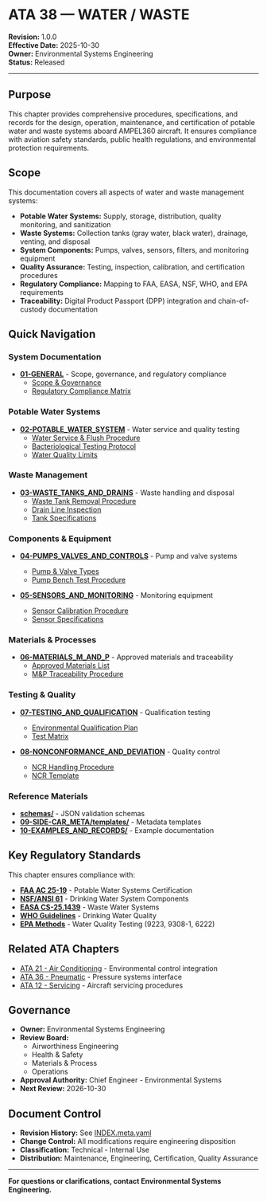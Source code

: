 # ATA 38 — WATER / WASTE

**Revision:** 1.0.0  
**Effective Date:** 2025-10-30  
**Owner:** Environmental Systems Engineering  
**Status:** Released

---

## Purpose

This chapter provides comprehensive procedures, specifications, and records for the design, operation, maintenance, and certification of potable water and waste systems aboard AMPEL360 aircraft. It ensures compliance with aviation safety standards, public health regulations, and environmental protection requirements.

## Scope

This documentation covers all aspects of water and waste management systems:

- **Potable Water Systems:** Supply, storage, distribution, quality monitoring, and sanitization
- **Waste Systems:** Collection tanks (gray water, black water), drainage, venting, and disposal
- **System Components:** Pumps, valves, sensors, filters, and monitoring equipment
- **Quality Assurance:** Testing, inspection, calibration, and certification procedures
- **Regulatory Compliance:** Mapping to FAA, EASA, NSF, WHO, and EPA requirements
- **Traceability:** Digital Product Passport (DPP) integration and chain-of-custody documentation

## Quick Navigation

### System Documentation
- [**01-GENERAL**](01-GENERAL/) - Scope, governance, and regulatory compliance
  - [Scope & Governance](01-GENERAL/DESC_38-01-01_Scope-Governance-And-Effectivity.md)
  - [Regulatory Compliance Matrix](01-GENERAL/DATA_38-01-02_Regulatory-Compliance-Matrix.csv)

### Potable Water Systems
- [**02-POTABLE_WATER_SYSTEM**](02-POTABLE_WATER_SYSTEM/) - Water service and quality testing
  - [Water Service & Flush Procedure](02-POTABLE_WATER_SYSTEM/PROC_38-02-01_Potable-Water-Service-And-Flush.md)
  - [Bacteriological Testing Protocol](02-POTABLE_WATER_SYSTEM/PROC_38-02-02_Bacteriological-Test-And-Reporting.md)
  - [Water Quality Limits](02-POTABLE_WATER_SYSTEM/DATA_38-02-03_Potable-Water-Limits.csv)

### Waste Management
- [**03-WASTE_TANKS_AND_DRAINS**](03-WASTE_TANKS_AND_DRAINS/) - Waste handling and disposal
  - [Waste Tank Removal Procedure](03-WASTE_TANKS_AND_DRAINS/PROC_38-03-01_Waste-Tank-Removal-And-Disposal.md)
  - [Drain Line Inspection](03-WASTE_TANKS_AND_DRAINS/PROC_38-03-02_Drain-Line-Purge-And-Inspection.md)
  - [Tank Specifications](03-WASTE_TANKS_AND_DRAINS/DATA_38-03-03_Tank-Capacity-And-Inspection.csv)

### Components & Equipment
- [**04-PUMPS_VALVES_AND_CONTROLS**](04-PUMPS_VALVES_AND_CONTROLS/) - Pump and valve systems
  - [Pump & Valve Types](04-PUMPS_VALVES_AND_CONTROLS/DESC_38-04-01_Pumps-And-Valve-Types.md)
  - [Pump Bench Test Procedure](04-PUMPS_VALVES_AND_CONTROLS/PROC_38-04-02_Pump-Bench-Test-And-Calib.md)

- [**05-SENSORS_AND_MONITORING**](05-SENSORS_AND_MONITORING/) - Monitoring equipment
  - [Sensor Calibration Procedure](05-SENSORS_AND_MONITORING/PROC_38-05-01_Level-Sensor-Calibration.md)
  - [Sensor Specifications](05-SENSORS_AND_MONITORING/DATA_38-05-02_Sensor-Specs-And-Intervals.csv)

### Materials & Processes
- [**06-MATERIALS_M_AND_P**](06-MATERIALS_M_AND_P/) - Approved materials and traceability
  - [Approved Materials List](06-MATERIALS_M_AND_P/DATA_38-06-01_Approved-Seals-And-Lubricants.csv)
  - [M&P Traceability Procedure](06-MATERIALS_M_AND_P/PROC_38-06-02_M&P-Traceability-And-Storage.md)

### Testing & Quality
- [**07-TESTING_AND_QUALIFICATION**](07-TESTING_AND_QUALIFICATION/) - Qualification testing
  - [Environmental Qualification Plan](07-TESTING_AND_QUALIFICATION/TESTPLAN_38-07-01_Environmental-Qualification-Plan.md)
  - [Test Matrix](07-TESTING_AND_QUALIFICATION/DATA_38-07-02_Test-Matrix-And-Failure-Criteria.csv)

- [**08-NONCONFORMANCE_AND_DEVIATION**](08-NONCONFORMANCE_AND_DEVIATION/) - Quality control
  - [NCR Handling Procedure](08-NONCONFORMANCE_AND_DEVIATION/PROC_38-08-01_Nonconformance-Handling.md)
  - [NCR Template](08-NONCONFORMANCE_AND_DEVIATION/DATA_38-08-02_NCR-Template.csv)

### Reference Materials
- [**schemas/**](schemas/) - JSON validation schemas
- [**09-SIDE-CAR_META/templates/**](09-SIDE-CAR_META/templates/) - Metadata templates
- [**10-EXAMPLES_AND_RECORDS/**](10-EXAMPLES_AND_RECORDS/) - Example documentation

## Key Regulatory Standards

This chapter ensures compliance with:

- **[FAA AC 25-19](https://www.faa.gov/regulations_policies/advisory_circulars/)** - Potable Water Systems Certification
- **[NSF/ANSI 61](https://www.nsf.org/knowledge-library/nsf-ansi-standard-61)** - Drinking Water System Components
- **[EASA CS-25.1439](https://www.easa.europa.eu/en/document-library/certification-specifications)** - Waste Water Systems
- **[WHO Guidelines](https://www.who.int/publications/i/item/9789240045064)** - Drinking Water Quality
- **[EPA Methods](https://www.epa.gov/measurements)** - Water Quality Testing (9223, 9308-1, 6222)

## Related ATA Chapters

- [ATA 21 - Air Conditioning](../../ATA_21-AIR_CONDITIONING_AND_PRESSURIZATION/) - Environmental control integration
- [ATA 36 - Pneumatic](../../ATA_36-PNEUMATIC/) - Pressure systems interface
- [ATA 12 - Servicing](../../../README.md) - Aircraft servicing procedures

## Governance

- **Owner:** Environmental Systems Engineering
- **Review Board:** 
  - Airworthiness Engineering
  - Health & Safety
  - Materials & Process
  - Operations
- **Approval Authority:** Chief Engineer - Environmental Systems
- **Next Review:** 2026-10-30

## Document Control

- **Revision History:** See [INDEX.meta.yaml](INDEX.meta.yaml)
- **Change Control:** All modifications require engineering disposition
- **Classification:** Technical - Internal Use
- **Distribution:** Maintenance, Engineering, Certification, Quality Assurance

---

**For questions or clarifications, contact Environmental Systems Engineering.**

